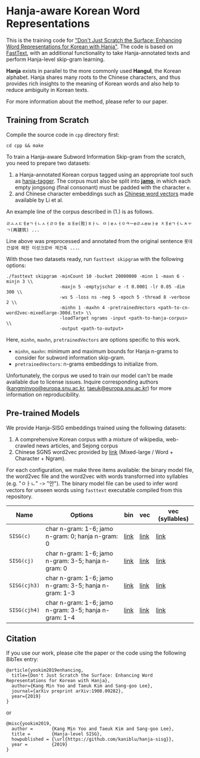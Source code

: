 # Hanja-aware Korean Word Representations #

This is the training code for ["Don't Just Scratch the Surface: Enhancing Word Representations for Korean with Hanja"](https://arxiv.org/abs/1908.09282).
The code is based on [FastText](https://github.com/facebookresearch/fasttext), with an additional functionality to take Hanja-annotated texts and perform Hanja-level skip-gram learning.

**Hanja** exists in parallel to the more commonly used **Hangul**, the Korean alphabet. Hanja shares many roots to the Chinese characters, and thus provides rich insights to the meaning of Korean words and also help to reduce ambiguity in Korean texts.

For more information about the method, please refer to our paper.

## Training from Scratch ##

Compile the source code in `cpp` directory first:

    cd cpp && make

To train a Hanja-aware Subword Information Skip-gram from the scratch, you
need to prepare two datasets:
  
  1. a Hanja-annotated Korean corpus tagged using an appropriate tool such as [hanja-tagger](https://github.com/kaniblu/hanja-tagger). The corpus must also be split into [**jamo**](https://en.wikipedia.org/wiki/List_of_Hangul_jamo), in which each empty jongsong (final consonant) must be padded with the character `e`.
  2. and Chinese character embeddings such as [Chinese word vectors](https://github.com/Embedding/Chinese-Word-Vectors) made available by Li et al.

An example line of the corpus described in (1.) is as follows.

    ㄹㅗㅅㄷㅔeㄱㅓㄴㅅㅓㄹㅇㅔe ㅍㅐe(败)ㅎㅏㄴ ㅁㅣeㅅㅓㅇㅋㅡeㄹㅗeㅂㅏe ㅈㅐeㄱㅓㄴㅊㅜㄱ(再建筑) ...

Line above was preprocessed and annotated from the original sentence `롯데건설에 패한 미성크로바 재건축 ...`.

With those two datasets ready, run `fasttext skipgram` with the following options:

    ./fasttext skipgram -minCount 10 -bucket 20000000 -minn 1 -maxn 6 -minjn 3 \\
                        -maxjn 5 -emptyjschar e -t 0.0001 -lr 0.05 -dim 300 \\
                        -ws 5 -loss ns -neg 5 -epoch 5 -thread 8 -verbose 2 \\
                        -minhn 1 -maxhn 4 -pretrainedVectors <path-to-cn-word2vec-mixedlarge-300d.txt> \\
                        -loadTarget ngrams -input <path-to-hanja-corpus> \\
                        -output <path-to-output>

Here, `minhn`, `maxhn`, `pretrainedVectors` are options specific to this work.

  * `minhn`, `maxhn`: minimum and maximum bounds for Hanja n-grams to consider for subword information skip-gram.
  * `pretrainedVectors`: n-grams embeddings to initialize from.

Unfortunately, the corpus we used to train our model can't be made available due to 
license issues. Inquire corresponding authors (kangminyoo@europa.snu.ac.kr, taeuk@europa.snu.ac.kr)
for more information on reproducibility.


## Pre-trained Models ##

We provide Hanja-SISG embeddings trained using the following datasets:

1. A comprehensive Korean corpus with a mixture of wikipedia, web-crawled news articles, and Sejong corpus
2. Chinese SGNS word2vec provided by [link](https://github.com/Embedding/Chinese-Word-Vectors) (Mixed-large / Word + Character + Ngram).

For each configuration, we make three items available: the binary model file, the word2vec file and the word2vec with
words transformed into syllables (e.g. "ㅇㅏㄴ" -> "안"). The binary model file can be
used to infer word vectors for unseen words using `fasttext` executable compiled from this repository.

| Name | Options | bin | vec | vec (syllables) |
| ---- | ------- | --- | --- | --------------- |
| `SISG(c)` | char n-gram: 1-6; jamo n-gram: 0; hanja n-gram: 0 | [link](https://drive.google.com/file/d/1RVf_T96zFoeZvtROheYw_lCDZhxlvEkE/view?usp=sharing) | [link](https://drive.google.com/file/d/1KARmGNCd5Zon8vvi8Pqxdg0K1hBZP6Y7/view?usp=sharing) | [link](https://drive.google.com/file/d/1MRdnrsEKPrwiep2Kp2EgdDJ5u7dT5ezN/view?usp=sharing) |
| `SISG(cj)` | char n-gram: 1-6; jamo n-gram: 3-5; hanja n-gram: 0 | [link](https://drive.google.com/file/d/1rCsASaysfjC6IO9M7BPR5kffTzMj5CMh/view?usp=sharing) | [link](https://drive.google.com/file/d/10AvgUdLuws5RSh8lClkTr7IkBPijxDW7/view?usp=sharing) | [link](https://drive.google.com/file/d/16wyQFJILa-8XiY6A_E3oT7vDXzhc-ggf/view?usp=sharing) |
| `SISG(cjh3)` | char n-gram: 1-6; jamo n-gram: 3-5; hanja n-gram: 1-3 | [link](https://drive.google.com/file/d/1Ch6EhGp-qmz_AoAQ065zhh37r3QV62TP/view?usp=sharing) | [link](https://drive.google.com/file/d/1xaz6KWmg-tRT7ZQKzYrlsQ0b-oAKvkJt/view?usp=sharing) | [link](https://drive.google.com/file/d/1UK8KpGN3yRKaYJ3J0qK-WWZvLJBLjPOg/view?usp=sharing) |
| `SISG(cjh4)` | char n-gram: 1-6; jamo n-gram: 3-5; hanja n-gram: 1-4 | [link](https://drive.google.com/file/d/11457297D798Ptf4Qp1hvBODCS3kcGCef/view?usp=sharing) | [link](https://drive.google.com/file/d/1plQSExbM_aZOaYkbpGRMbxzotcZscPNd/view?usp=sharing) | [link](https://drive.google.com/file/d/15mFBxTcUElZMte83asOP111kff5XRCTA/view?usp=sharing) |

## Citation ##

If you use our work, please cite the paper or the code using the following BibTex entry:

    @article{yookim2019enhancing,
      title={Don't Just Scratch the Surface: Enhancing Word Representations for Korean with Hanja},
      author={Kang Min Yoo and Taeuk Kim and Sang-goo Lee},
      journal={arXiv preprint arXiv:1908.09282},
      year={2019}
    }

or 

    @misc{yookim2019,
      author =       {Kang Min Yoo and Taeuk Kim and Sang-goo Lee},
      title =        {Hanja-level SISG},
      howpublished = {\url{https://github.com/kaniblu/hanja-sisg}},
      year =         {2019}
    }
